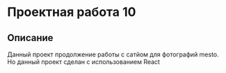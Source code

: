 # Проектная работа 10

## Описание 
Данный проект продолжение работы с сатйом для фотографий mesto.
Но данный проект сделан с использованием React
